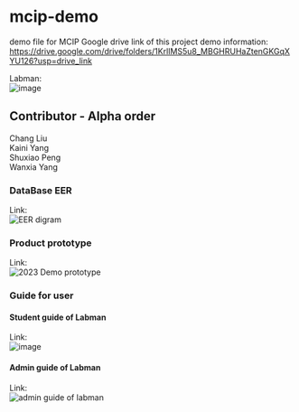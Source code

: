 # mcip-demo
demo file for MCIP 
Google drive link of this project demo information:   
https://drive.google.com/drive/folders/1KrlIMS5u8_MBGHRUHaZtenGKGqXYU126?usp=drive_link

Labman:    
![image](https://github.com/DonaldPeng-ShuxiaoPeng/mcip-demo/assets/106217385/348a33bb-be82-4b7c-9950-b89c6cd30371)

## Contributor - Alpha order
Chang Liu  
Kaini Yang  
Shuxiao Peng  
Wanxia Yang  


### DataBase EER 
Link:  
![EER digram](https://github.com/DonaldPeng-ShuxiaoPeng/mcip-demo/assets/106217385/77ba8b27-135a-4033-a3df-3bb4a5a96bb2)

### Product prototype
Link:   
![2023 Demo prototype](https://github.com/DonaldPeng-ShuxiaoPeng/mcip-demo/assets/106217385/da85a3c9-ab50-48e9-9354-2eb57eeab243)

### Guide for user
#### Student guide of Labman 
Link:  
![image](https://github.com/DonaldPeng-ShuxiaoPeng/mcip-demo/assets/106217385/1e14cf5e-8db8-4fe0-97b2-e314329ef873)

#### Admin guide of Labman 
Link:  
![admin guide of labman](https://github.com/DonaldPeng-ShuxiaoPeng/mcip-demo/assets/106217385/c38b6923-e4f1-4e89-91cc-be7d7b481226)
